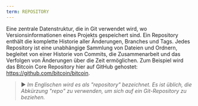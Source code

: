 ```yaml
---
term: REPOSITORY
---
```


Eine zentrale Datenstruktur, die in Git verwendet wird, wo Versionsinformationen eines Projekts gespeichert sind. Ein Repository enthält die komplette Historie aller Änderungen, Branches und Tags. Jedes Repository ist eine unabhängige Sammlung von Dateien und Ordnern, begleitet von einer Historie von Commits, die Zusammenarbeit und das Verfolgen von Änderungen über die Zeit ermöglichen. Zum Beispiel wird das Bitcoin Core Repository hier auf GitHub gehostet: https://github.com/bitcoin/bitcoin.

> ► *Im Englischen wird es als "repository" bezeichnet. Es ist üblich, die Abkürzung "repo" zu verwenden, um sich auf ein Git-Repository zu beziehen.*